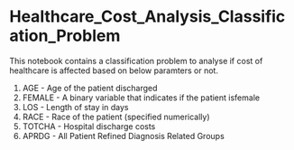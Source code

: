 # Healthcare_Cost_Analysis_Classification_Problem

This notebook contains a classification problem to analyse if cost of healthcare is affected based on below paramters or not.

1. AGE - Age of the patient discharged
2. FEMALE - A binary variable that indicates if the patient isfemale
3. LOS - Length of stay in days
4. RACE - Race of the patient (specified numerically)
5. TOTCHA - Hospital discharge costs
6. APRDG - All Patient Refined Diagnosis Related Groups
